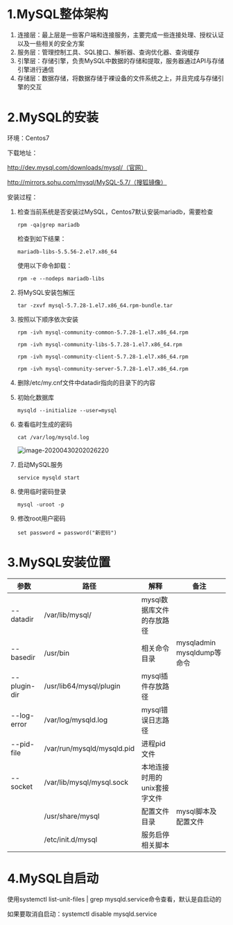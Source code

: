 # 1.MySQL整体架构

1. 连接层：最上层是一些客户端和连接服务，主要完成一些连接处理、授权认证以及一些相关的安全方案
2. 服务层：管理控制工具、SQL接口、解析器、查询优化器、查询缓存
3. 引擎层：存储引擎，负责MySQL中数据的存储和提取，服务器通过API与存储引擎进行通信
4. 存储层：数据存储，将数据存储于裸设备的文件系统之上，并且完成与存储引擎的交互

# 2.MySQL的安装

环境：Centos7

下载地址：

http://dev.mysql.com/downloads/mysql/（官网）

http://mirrors.sohu.com/mysql/MySQL-5.7/（搜狐镜像）

安装过程：

1. 检查当前系统是否安装过MySQL，Centos7默认安装mariadb，需要检查

   ```
   rpm -qa|grep mariadb
   ```

   检查到如下结果：

   ```
   mariadb-libs-5.5.56-2.el7.x86_64
   ```

   使用以下命令卸载：

   ```
   rpm -e --nodeps mariadb-libs
   ```

2. 将MySQL安装包解压

   ```
   tar -zxvf mysql-5.7.28-1.el7.x86_64.rpm-bundle.tar
   ```

3. 按照以下顺序依次安装

   ```
   rpm -ivh mysql-community-common-5.7.28-1.el7.x86_64.rpm
   ```

   ```
   rpm -ivh mysql-community-libs-5.7.28-1.el7.x86_64.rpm
   ```

   ```
   rpm -ivh mysql-community-client-5.7.28-1.el7.x86_64.rpm
   ```

   ```
   rpm -ivh mysql-community-server-5.7.28-1.el7.x86_64.rpm
   ```

4. 删除/etc/my.cnf文件中datadir指向的目录下的内容

5. 初始化数据库

   ```
   mysqld --initialize --user=mysql
   ```

6. 查看临时生成的密码

   ```
   cat /var/log/mysqld.log
   ```

   ![image-20200430202026220](C:\Users\Administrator\AppData\Roaming\Typora\typora-user-images\image-20200430202026220.png)

7. 启动MySQL服务

   ```
   service mysqld start
   ```

8. 使用临时密码登录

   ```
   mysql -uroot -p
   ```

9. 修改root用户密码

   ```
   set password = password("新密码")
   ```

# 3.MySQL安装位置

| 参数         | 路径                       | 解释                         | 备注                       |
| ------------ | -------------------------- | ---------------------------- | -------------------------- |
| --datadir    | /var/lib/mysql/            | mysql数据库文件的存放路径    |                            |
| --basedir    | /usr/bin                   | 相关命令目录                 | mysqladmin mysqldump等命令 |
| --plugin-dir | /usr/lib64/mysql/plugin    | mysql插件存放路径            |                            |
| --log-error  | /var/log/mysqld.log        | mysql错误日志路径            |                            |
| --pid-file   | /var/run/mysqld/mysqld.pid | 进程pid文件                  |                            |
| --socket     | /var/lib/mysql/mysql.sock  | 本地连接时用的unix套接字文件 |                            |
|              | /usr/share/mysql           | 配置文件目录                 | mysql脚本及配置文件        |
|              | /etc/init.d/mysql          | 服务启停相关脚本             |                            |

# 4.MySQL自启动

使用systemctl list-unit-files | grep mysqld.service命令查看，默认是自启动的

如果要取消自启动：systemctl disable mysqld.service

